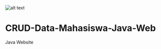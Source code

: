 ![alt text](https://github.com/JanuwaPutra/CRUD-Data-Mahasiswa-Java-Web/blob/main/Screenshot%202023-09-16%20214938.png?raw=true)
# CRUD-Data-Mahasiswa-Java-Web

Java Website


